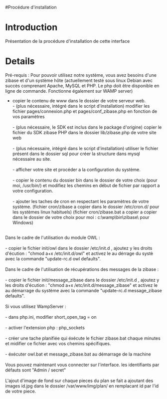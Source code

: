 #Procédure d'installation

# Introduction #

Présentation de la procédure d'installation de cette interface

# Details #

Pré-requis :
Pour pouvoir utilisez notre système, vous avez besoins d'une zibase et d'un système hôte (actuellement testé sous linux Debian avec succès comprenant Apache, MySQL et PHP. Le php doit être disponible en ligne de commande. Fonctionne également sur WAMP server)

- copier le contenu de www dans le dossier de votre serveur web.
<br>- (plus nécessaire, intégré dans le script d'installation) modifier les fichier pages/connexion.php et pages/conf_zibase.php en fonction de vos paramètres<br>
<br>- (plus nécessaire, le SDK est inclus dans le package d'origine) copier le fichier du SDK zibase PHP dans le dossier lib/zibase.php de votre site web<br>
<br>- (plus nécessaire, intégré dans le script d'installation) utiliser le fichier présent dans le dossier sql pour créer la structure dans mysql nécessaire au site.<br>
<br>- afficher votre site et procéder a la configuration du système.<br>
<br>- copier le contenu du dossier bin dans le dossier de votre choix (pour moi, /usr/bin/) et modifiez les chemins en début de fichier par rapport a votre configuration.<br>
<br>- ajouter les taches de cron en respectant les paramètres de votre système. (fichier cron/zibase a copier dans le dossier /etc/cron.d/ pour les systèmes linux habituels) (fichier cron/zibase.bat a copier a copier dans le dossier de votre choix pour moi : c:\wamp\bin\zibase\ pour Windows)<br>
<br>
Dans le cadre de l'utilisation du module OWL :<br>
<br>- copier le fichier init/owl dans le dossier /etc/init.d , ajoutez y les droits d'écution : "chmod a+x /etc/init.d/owl" et activez le au dérrage du systè avec la commande "update-rc.d owl defaults".<br>
<br>
Dans le cadre de l'utilisation de récupérations des messages de la zibase :<br>
<br>- copier le fichier init/message_zibase dans le dossier /etc/init.d , ajoutez y les droits d'écution : "chmod a+x /etc/init.d/message_zibase" et activez le au démarrage du système avec la commande "update-rc.d message_zibase defaults".<br>
<br>
Si vous utilisez WampServer :<br>
<br>- dans php.ini, modifier short_open_tag = on<br>
<br>- activer l'extension php : php_sockets<br>
<br>- créer une tache planifiée qui éxécute le fichier zibase.bat chaque minutes et midifier ce fichier avec vos chemins spécifiques.<br>
<br>- éxécuter owl.bat et message_zibase.bat au démarrage de la machine<br>
<br>
Vous pouvez maintenant vous connecter sur l'interface. les identifiants par défauts sont "Admin / secret"<br>
<br>
L'ajout d'image de fond sur chaque pieces du plan se fait a ajoutant des images id.jpg dans le dossier /var/www/img/plan/ en remplacant id par l'id de votre piece.